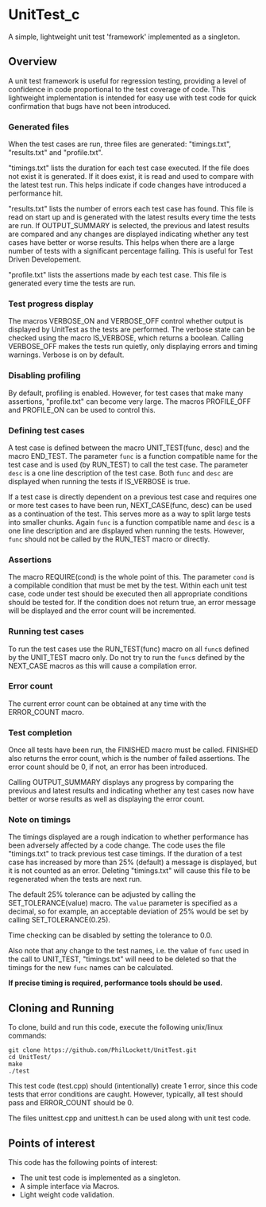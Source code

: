 # UnitTest_c
A simple, lightweight unit test 'framework' implemented as a singleton.

## Overview
A unit test framework is useful for regression testing, providing a level of
confidence in code proportional to the test coverage of code. This lightweight
implementation is intended for easy use with test code for quick confirmation
that bugs have not been introduced.

### Generated files
When the test cases are run, three files are generated: "timings.txt", 
"results.txt" and "profile.txt".

"timings.txt" lists the duration for each test case executed. If the file does
not exist it is generated. If it does exist, it is read and used to compare
with the latest test run. This helps indicate if code changes have introduced
a performance hit.

"results.txt" lists the number of errors each test case has found. This file is
read on start up and is generated with the latest results every time the tests
are run. If OUTPUT_SUMMARY is selected, the previous and latest results are
compared and any changes are displayed indicating whether any test cases have
better or worse results. This helps when there are a large number of tests with
a significant percentage failing. This is useful for Test Driven Developement.

"profile.txt" lists the assertions made by each test case. This file is
generated every time the tests are run.

### Test progress display
The macros VERBOSE_ON and VERBOSE_OFF control whether output is displayed by
UnitTest as the tests are performed. The verbose state can be checked using
the macro IS_VERBOSE, which returns a boolean. Calling VERBOSE_OFF makes the
tests run quietly, only displaying errors and timing warnings. Verbose is on
by default.

### Disabling profiling
By default, profiling is enabled. However, for test cases that make many
assertions, "profile.txt" can become very large. The macros PROFILE_OFF and
PROFILE_ON can be used to control this.

### Defining test cases
A test case is defined between the macro UNIT_TEST(func, desc) and the macro
END_TEST. The parameter `func` is a function compatible name for the test case
and is used (by RUN_TEST) to call the test case. The parameter `desc` is a one
line description of the test case. Both `func` and `desc` are displayed when
running the tests if IS_VERBOSE is true.

If a test case is directly dependent on a previous test case and requires one
or more test cases to have been run, NEXT_CASE(func, desc) can be used as a
continuation of the test. This serves more as a way to split large tests into
smaller chunks. Again `func` is a function compatible name and `desc` is a one
line description and are displayed when running the tests. However, `func` 
should not be called by the RUN_TEST macro or directly.

### Assertions
The macro REQUIRE(cond) is the whole point of this. The parameter `cond` is
a compilable condition that must be met by the test. Within each unit test
case, code under test should be executed then all appropriate conditions 
should be tested for. If the condition does not return true, an error message
will be displayed and the error count will be incremented.

### Running test cases
To run the test cases use the RUN_TEST(func) macro on all `func`s defined by
the UNIT_TEST macro only. Do not try to run the `func`s defined by the 
NEXT_CASE macros as this will cause a compilation error.

### Error count
The current error count can be obtained at any time with the ERROR_COUNT macro.

### Test completion
Once all tests have been run, the FINISHED macro must be called. FINISHED also
returns the error count, which is the number of failed assertions. The error
count should be 0, if not, an error has been introduced.

Calling OUTPUT_SUMMARY displays any progress by comparing the previous and 
latest results and indicating whether any test cases now have better or worse
results as well as displaying the error count.

### Note on timings
The timings displayed are a rough indication to whether performance has been
adversely affected by a code change. The code uses the file "timings.txt" to
track previous test case timings. If the duration of a test case has increased
by more than 25% (default) a message is displayed, but it is not counted as an
error. Deleting "timings.txt" will cause this file to be regenerated when the
tests are next run.

The default 25% tolerance can be adjusted by calling the SET_TOLERANCE(value)
macro. The `value` parameter is specified as a decimal, so for example, an
acceptable deviation of 25% would be set by calling SET_TOLERANCE(0.25).

Time checking can be disabled by setting the tolerance to 0.0.

Also note that any change to the test names, i.e. the value of `func` used in
the call to UNIT_TEST, "timings.txt" will need to be deleted so that the
timings for the new `func` names can be calculated.

**If precise timing is required, performance tools should be used.**

## Cloning and Running
To clone, build and run this code, execute the following unix/linux commands:

    git clone https://github.com/PhilLockett/UnitTest.git
    cd UnitTest/
    make
    ./test

This test code (test.cpp) should (intentionally) create 1 error, since this
code tests that error conditions are caught. However, typically, all test
should pass and ERROR_COUNT should be 0.

The files unittest.cpp and unittest.h can be used along with unit test code.

## Points of interest
This code has the following points of interest:

  * The unit test code is implemented as a singleton.
  * A simple interface via Macros.
  * Light weight code validation.
